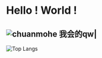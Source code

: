 Hello ! World !
====  
![chuanmohe](https://github-readme-stats.vercel.app/api?username=chuanmohe&show_icons=true&count_private=true&include_all_commits=true&bg_color=30,e96443,904e95&title_color=fff&text_color=fff&icon_color=79ff97)
我会的qw|
-------  
![Top Langs](https://github-readme-stats.vercel.app/api/top-langs/?username=chuanmohe&layout=compact&count_private=true&bg_color=30,e96443,904e95&title_color=fff&text_color=fff)

